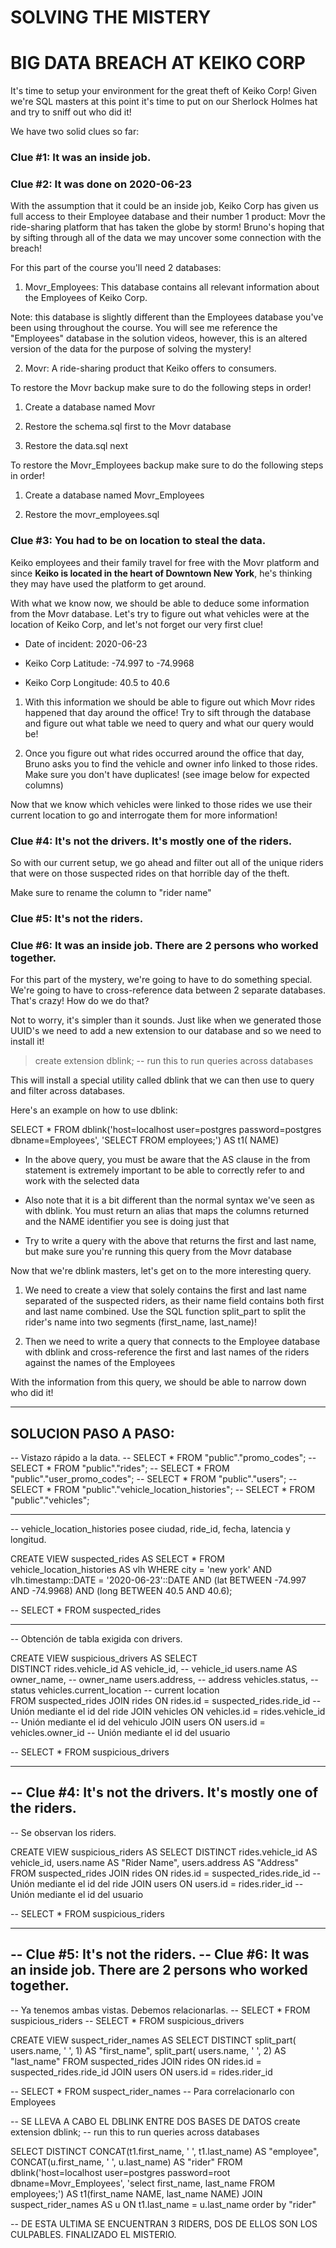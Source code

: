 # SOLVING THE MISTERY

# BIG DATA BREACH AT KEIKO CORP

It's time to setup your environment for the great theft of Keiko Corp! Given we're SQL masters at this point it's time to put on our Sherlock Holmes hat and try to sniff out who did it!

We have two solid clues so far:

### Clue #1: It was an inside job.

### Clue #2: It was done on 2020-06-23

With the assumption that it could be an inside job, Keiko Corp has given us full access to their Employee database and their number 1 product: Movr the ride-sharing platform that has taken the globe by storm!  Bruno's hoping that by sifting through all of the data we may uncover some connection with the breach!

For this part of the course you'll need 2 databases:

   1. Movr_Employees: This database contains all relevant information about the Employees of Keiko Corp.

   Note: this database is slightly different than the Employees database you've been using throughout the course. You will see me reference the "Employees" database in the solution videos, however, this is an altered version of the data for the purpose of solving the mystery!

   2. Movr: A ride-sharing product that Keiko offers to consumers.

To restore the Movr backup make sure to do the following steps in order!

   1. Create a database named Movr

   2. Restore the schema.sql first to the Movr database

   3. Restore the data.sql next

To restore the Movr_Employees backup make sure to do the following steps in order!

   1. Create a database named Movr_Employees

   2. Restore the movr_employees.sql

### Clue #3: You had to be on location to steal the data.

Keiko employees and their family travel for free with the Movr platform and since **Keiko is located in the heart of Downtown New York**, he's thinking they may have used the platform to get around.

With what we know now, we should be able to deduce some information from the Movr database. Let's try to figure out what vehicles were at the location of Keiko Corp, and let's not forget our very first clue!

   - Date of incident: 2020-06-23

   - Keiko Corp Latitude: -74.997 to -74.9968

   - Keiko Corp Longitude: 40.5 to 40.6

1. With this information we should be able to figure out which Movr rides happened that day around the office!
Try to sift through the database and figure out what table we need to query and what our query would be!

2. Once you figure out what rides occurred around the office that day, Bruno asks you to find the vehicle and owner info linked to those rides. Make sure you don't have duplicates! (see image below for expected columns)

Now that we know which vehicles were linked to those rides we use their current location to go and interrogate them for more information!

### Clue #4: It's not the drivers. It's mostly one of the riders.

So with our current setup, we go ahead and filter out all of the unique riders that were on those suspected rides on that horrible day of the theft.

Make sure to rename the column to "rider name"

### Clue #5: It's not the riders.

### Clue #6: It was an inside job. There are 2 persons who worked together.

For this part of the mystery, we're going to have to do something special. We're going to have to cross-reference data between 2 separate databases. That's crazy! How do we do that?

Not to worry, it's simpler than it sounds. Just like when we generated those UUID's we need to add a new extension to our database and so we need to install it!

   > create extension dblink; -- run this to run queries across databases

This will install a special utility called dblink that we can then use to query and filter across databases.

Here's an example on how to use dblink:

   SELECT *
   FROM dblink('host=localhost user=postgres password=postgres dbname=Employees', 'SELECT <column> FROM employees;') AS t1(<column> NAME) 

   - In the above query, you must be aware that the AS clause in the from statement is extremely important to be able to correctly refer to and work with the selected data

   - Also note that it is a bit different than the normal syntax we've seen as with dblink. You must return an alias that maps the columns returned and the NAME identifier you see is doing just that

   - Try to write a query with the above that returns the first and last name, but make sure you're running this query from the Movr database

Now that we're dblink masters, let's get on to the more interesting query.

1. We need to create a view that solely contains the first and last name separated of the suspected riders, as their name field contains both first and last name combined. Use the SQL function split_part to split the rider's name into two segments (first_name, last_name)!

2. Then we need to write a query that connects to the Employee database with dblink and cross-reference the first and last names of the riders against the names of the Employees

With the information from this query, we should be able to narrow down who did it!

------------------------------------------------------------------------------------------------------------------------------------

## SOLUCION PASO A PASO:

-- Vistazo rápido a la data.
-- SELECT * FROM "public"."promo_codes";
-- SELECT * FROM "public"."rides";
-- SELECT * FROM "public"."user_promo_codes";
-- SELECT * FROM "public"."users"; 
-- SELECT * FROM "public"."vehicle_location_histories";
-- SELECT * FROM "public"."vehicles";

------------------------------------------------------------

-- vehicle_location_histories posee ciudad, ride_id, fecha, latencia y longitud.

CREATE VIEW suspected_rides AS
SELECT * 
FROM vehicle_location_histories AS vlh
WHERE city = 'new york' AND
      vlh.timestamp::DATE = '2020-06-23'::DATE AND
      (lat BETWEEN -74.997 AND -74.9968) AND
      (long BETWEEN 40.5 AND 40.6);

-- SELECT * FROM suspected_rides

------------------------------------------------------------

-- Obtención de tabla exigida con drivers.

CREATE VIEW suspicious_drivers AS
SELECT    
    DISTINCT rides.vehicle_id AS vehicle_id,    -- vehicle_id
    users.name AS owner_name,                   -- owner_name
    users.address,                              -- address
    vehicles.status,                            -- status
    vehicles.current_location                   -- current location      
FROM suspected_rides
JOIN rides ON rides.id = suspected_rides.ride_id    -- Unión mediante el id del ride
JOIN vehicles ON vehicles.id = rides.vehicle_id     -- Unión mediante el id del vehiculo
JOIN users ON users.id = vehicles.owner_id          -- Unión mediante el id del usuario

-- SELECT * FROM suspicious_drivers

------------------------------------------------------------------------------------------------
--    Clue #4: It's not the drivers. It's mostly one of the riders.
------------------------------------------------------------------------------------------------

-- Se observan los riders.

CREATE VIEW suspicious_riders AS
SELECT 
    DISTINCT rides.vehicle_id AS vehicle_id,
    users.name AS "Rider Name",
    users.address AS "Address"
FROM suspected_rides
JOIN rides ON rides.id = suspected_rides.ride_id           -- Unión mediante el id del ride
JOIN users ON users.id = rides.rider_id             -- Unión mediante el id del usuario

-- SELECT * FROM suspicious_riders

------------------------------------------------------------------------------------------------
--    Clue #5: It's not the riders.
--    Clue #6: It was an inside job. There are 2 persons who worked together.
------------------------------------------------------------------------------------------------

-- Ya tenemos ambas vistas. Debemos relacionarlas.
-- SELECT * FROM suspicious_riders
-- SELECT * FROM suspicious_drivers

CREATE VIEW suspect_rider_names AS
SELECT DISTINCT
    split_part( users.name, ' ', 1) AS "first_name",
    split_part( users.name, ' ', 2) AS "last_name"
FROM suspected_rides
JOIN rides ON rides.id = suspected_rides.ride_id
JOIN users ON users.id = rides.rider_id

-- SELECT * FROM suspect_rider_names        -- Para correlacionarlo con Employees

-- SE LLEVA A CABO EL DBLINK ENTRE DOS BASES DE DATOS
create extension dblink; 		-- run this to run queries across databases

SELECT DISTINCT
    CONCAT(t1.first_name, ' ', t1.last_name) AS "employee",
    CONCAT(u.first_name, ' ', u.last_name) AS "rider"
FROM dblink('host=localhost user=postgres password=root dbname=Movr_Employees',
            'select first_name, last_name FROM employees;')
AS t1(first_name NAME, last_name NAME)
JOIN suspect_rider_names AS u ON t1.last_name = u.last_name
order by "rider"

-- DE ESTA ULTIMA SE ENCUENTRAN 3 RIDERS, DOS DE ELLOS SON LOS CULPABLES. FINALIZADO EL MISTERIO.